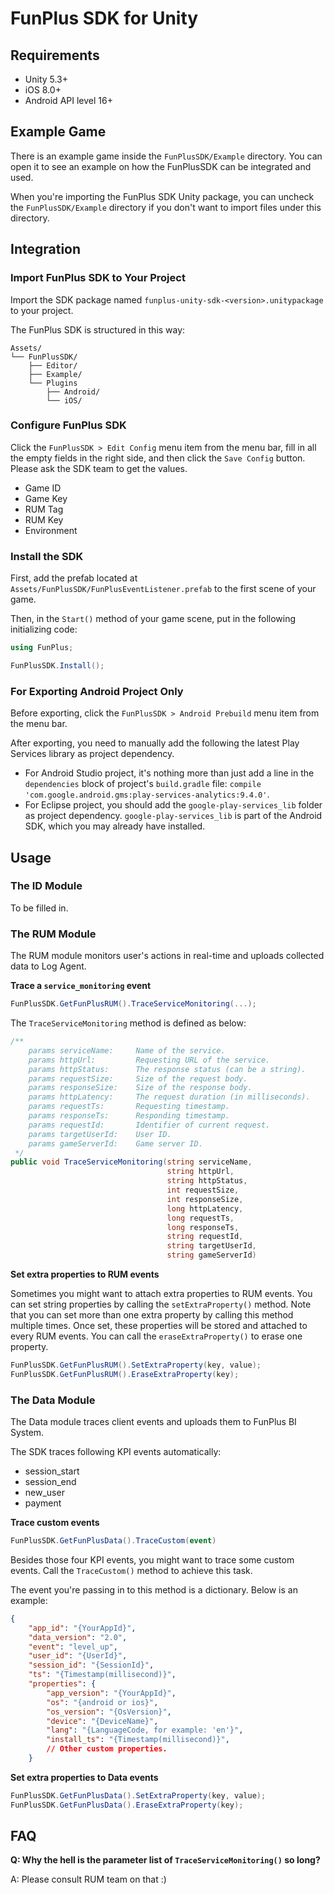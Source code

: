 # FunPlus SDK for Unity

## Requirements

* Unity 5.3+
* iOS 8.0+
* Android API level 16+

## Example Game

There is an example game inside the `FunPlusSDK/Example` directory. You can open it to see an example on how the FunPlusSDK can be integrated and used.

When you're importing the FunPlus SDK Unity package, you can uncheck the `FunPlusSDK/Example` directory if you don't want to import files under this directory.

## Integration

### Import FunPlus SDK to Your Project

Import the SDK package named `funplus-unity-sdk-<version>.unitypackage` to your project.

The FunPlus SDK is structured in this way:

```shell
Assets/
└── FunPlusSDK/
    ├── Editor/
    ├── Example/
    └── Plugins
        ├── Android/
        └── iOS/
```

### Configure FunPlus SDK

Click the `FunPlusSDK > Edit Config` menu item from the menu bar, fill in all the empty fields in the right side, and then click the `Save Config` button. Please ask the SDK team to get the values.

* Game ID
* Game Key
* RUM Tag
* RUM Key
* Environment

### Install the SDK

First, add the prefab located at `Assets/FunPlusSDK/FunPlusEventListener.prefab` to the first scene of your game.

Then, in the `Start()` method of your game scene, put in the following initializing code:

```csharp
using FunPlus;

FunPlusSDK.Install();
```

### For Exporting Android Project Only

Before exporting, click the `FunPlusSDK > Android Prebuild` menu item from the menu bar.

After exporting, you need to manually add the following the latest Play Services library as project dependency.

* For Android Studio project, it's nothing more than just add a line in the `dependencies` block of project's `build.gradle` file: `compile 'com.google.android.gms:play-services-analytics:9.4.0'`.
* For Eclipse project, you should add the `google-play-services_lib` folder as project dependency. `google-play-services_lib` is part of the Android SDK, which you may already have installed.

## Usage

### The ID Module

To be filled in.

### The RUM Module

The RUM module monitors user's actions in real-time and uploads collected data to Log Agent.

**Trace a `service_monitoring` event**

```csharp
FunPlusSDK.GetFunPlusRUM().TraceServiceMonitoring(...);
```

The `TraceServiceMonitoring` method is defined as below:

```csharp
/**
    params serviceName:		Name of the service.
    params httpUrl:			Requesting URL of the service.
    params httpStatus:		The response status (can be a string).
    params requestSize:		Size of the request body.
    params responseSize:	Size of the response body.
    params httpLatency:		The request duration (in milliseconds).
    params requestTs:		Requesting timestamp.
    params responseTs:		Responding timestamp.
    params requestId:		Identifier of current request.
    params targetUserId:	User ID.
    params gameServerId:	Game server ID.
 */
public void TraceServiceMonitoring(string serviceName,
                                   string httpUrl,
                                   string httpStatus,
                                   int requestSize,
                                   int responseSize,
                                   long httpLatency,
                                   long requestTs,
                                   long responseTs,
                                   string requestId,
                                   string targetUserId,
                                   string gameServerId)
```

**Set extra properties to RUM events**

Sometimes you might want to attach extra properties to RUM events. You can set string properties by calling the `setExtraProperty()` method. Note that you can set more than one extra property by calling this method multiple times. Once set, these properties will be stored and attached to every RUM events. You can call the `eraseExtraProperty()` to erase one property.

```csharp
FunPlusSDK.GetFunPlusRUM().SetExtraProperty(key, value);
FunPlusSDK.GetFunPlusRUM().EraseExtraProperty(key);
```

### The Data Module

The Data module traces client events and uploads them to FunPlus BI System.

The SDK traces following KPI events automatically:

* session_start
* session_end
* new_user
* payment

**Trace custom events**

```csharp
FunPlusSDK.GetFunPlusData().TraceCustom(event)
```

Besides those four KPI events, you might want to trace some custom events. Call the `TraceCustom()` method to achieve this task.

The event you're passing in to this method is a dictionary. Below is an example:

```json
{
    "app_id": "{YourAppId}",
    "data_version": "2.0",
    "event": "level_up",
    "user_id": "{UserId}",
    "session_id": "{SessionId}",
    "ts": "{Timestamp(millisecond)}",
    "properties": {
        "app_version": "{YourAppId}",
        "os": "{android or ios}",
        "os_version": "{OsVersion}",
        "device": "{DeviceName}",
        "lang": "{LanguageCode, for example: 'en'}",
        "install_ts": "{Timestamp(millisecond)}",
        // Other custom properties.
    }
```

**Set extra properties to Data events**

```csharp
FunPlusSDK.GetFunPlusData().SetExtraProperty(key, value);
FunPlusSDK.GetFunPlusData().EraseExtraProperty(key);
```

## FAQ

**Q: Why the hell is the parameter list of  `TraceServiceMonitoring()` so long?**

A: Please consult RUM team on that :)